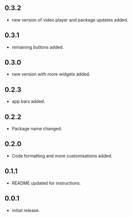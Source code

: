 ## 0.3.2
* new version of video player and package updates added.

## 0.3.1

* remaining buttons added.

## 0.3.0

* new version with more widgets added.

## 0.2.3

* app bars added.

## 0.2.2

* Package name changed.

## 0.2.0

* Code formatting and more customisations added.

## 0.1.1

* README updated for instructions.

## 0.0.1

* initial release.
